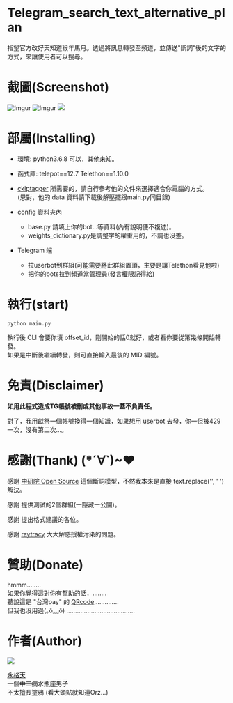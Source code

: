 # Telegram_search_text_alternative_plan
指望官方改好天知道猴年馬月。透過將訊息轉發至頻道，並傳送"斷詞"後的文字的方式，來讓使用者可以搜尋。

# 截圖(Screenshot)
![Imgur](https://imgur.com/0qkwYAM.png)
![Imgur](https://imgur.com/KgAlftg.png)
![](https://imgur.com/FOiFcaf.png)

# 部屬(Installing)
- 環境:
  python3.6.8 可以，其他未知。

- 函式庫:
  telepot\=\=12.7
  Telethon\=\=1.10.0
-  [ckiptagger](https://github.com/ckiplab/ckiptagger) 所需要的，請自行參考他的文件來選擇適合你電腦的方式。    
(恩對，他的 data 資料請下載後解壓擺跟main.py同目錄)

- config 資料夾內
    * base.py 請填上你的bot...等資料(內有說明便不複述)。
    * weights_dictionary.py是調整字的權重用的，不調也沒差。

- Telegram 端
    * 拉userbot到群組(可能需要將此群組置頂，主要是讓Telethon看見他啦)
    * 把你的bots拉到頻道當管理員(發言權限記得給)


# 執行(start)

```
python main.py
```
執行後 CLI 會要你填 offset_id，剛開始的話0就好，或者看你要從第幾條開始轉發。    
如果是中斷後繼續轉發，則可直接輸入最後的 MID 編號。     

# 免責(Disclaimer)
**如用此程式造成TG帳號被刪或其他事故一蓋不負責任。**    

對了，我用獻祭一個帳號換得一個知識，如果想用 userbot 去發，你一但被429一次，沒有第二次...。     


# 感謝(Thank) (\*´∀\`)\~♥
  感謝 [中研院 Open Source](https://github.com/ckiplab/ckiptagger) 這個斷詞模型，不然我本來是直接 text.replace('', ' ') 解決。     

  感謝 提供測試的2個群組(一隱藏一公開)。     

  感謝 提出格式建議的各位。     

  感謝 [raytracy](https://ithelp.ithome.com.tw/questions/10195361#answer-358640) 大大解惑授權污染的問題。


# 贊助(Donate)
hmmm........     
如果你覺得這對你有幫助的話，........    
聽說這是 "台灣pay" 的 [QRcode](https://i.imgur.com/rVmAnh6.jpg)..............    
但我也沒用過(｡ŏ﹏ŏ) .......................................    

# 作者(Author)
![](https://avatars3.githubusercontent.com/u/22027801?s=460&v=4)    

[永格天](https://we684123.carrd.co/)    
一個~~中二病~~水瓶座男子    
不太擅長塗鴉 (看大頭貼就知道Orz...)    

